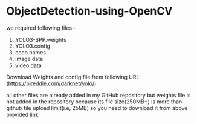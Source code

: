 # ObjectDetection-using-OpenCV

we required following files:-
1) YOLO3-SPP.weights
2) YOLO3.config
3) coco.names
4) image data
5) video data

Download Weights and config file from following URL-(https://pjreddie.com/darknet/yolo/)

all other files are already added in my GitHub repository but weights file is not added in the repository because its file size(250MB+) is more than github file upload limit(i.e, 25MB) so you need to download it from above provided link 


